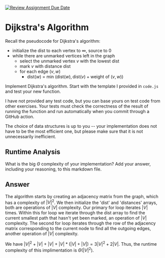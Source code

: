 [![Review Assignment Due Date](https://classroom.github.com/assets/deadline-readme-button-24ddc0f5d75046c5622901739e7c5dd533143b0c8e959d652212380cedb1ea36.svg)](https://classroom.github.com/a/2Wy-Iis-)
# Dijkstra's Algorithm

Recall the pseudocode for Dijkstra's algorithm:
- initialize the dist to each vertex to $\infty$, source to 0
- while there are unmarked vertices left in the graph
    - select the unmarked vertex $v$ with the lowest dist
    - mark $v$ with distance dist
    - for each edge $(v,w)$
        - dist($w$) = min $\left(\textrm{dist}(w), \textrm{dist}(v) + \textrm{weight of }(v, w)\right)$

Implement Dijkstra's algorithm. Start with the template I provided in `code.js`
and test your new function.

I have not provided any test code, but you can base yours on test code from
other exercises. Your tests must check the correctness of the result of running
the function and run automatically when you commit through a GitHub action.

The choice of data structures is up to you -- your implementation does not have
to be the most efficient one, but please make sure that it is not unnecessarily
inefficient.

## Runtime Analysis

What is the big $\Theta$ complexity of your implementation? Add your
answer, including your reasoning, to this markdown file.


## Answer

The algorithm starts by creating an adjacency matrix from the graph, which has a complexity of $|V|^2$. We then initialize the 'dist' and 'distances' arrays, both are operations of $|V|$ complexity. Our primary for loop iterates $|V|$ times. Within this for loop we iterate through the dist array to find the current smallest path that hasn't yet been marked, an operation of $|V|$ complexity. The second for loop iterates through the row of the adjacency matrix corresponding to the current node to find all the outgoing edges, another operation of $|V|$ complexity.

We have $|V|^2 + |V|+|V|+|V|*(|V|+|V|) = 3|V|^2+2|V|$.
Thus, the runtime complexity of this implimentation is $\Theta(|V|^2)$.
